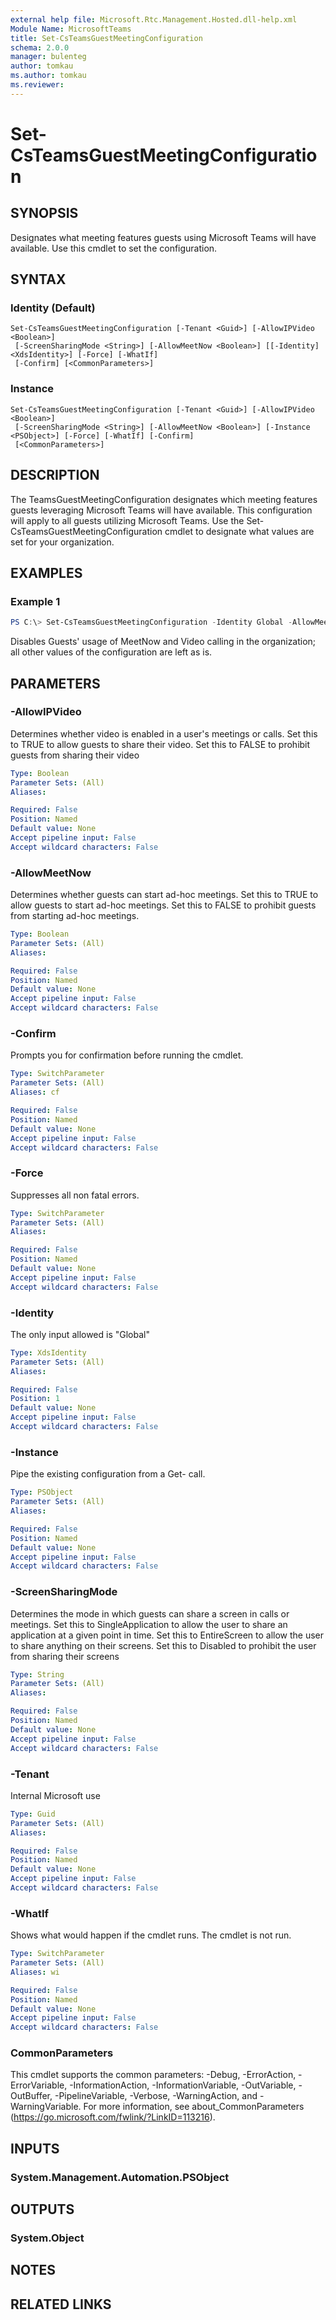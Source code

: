 ```yaml
---
external help file: Microsoft.Rtc.Management.Hosted.dll-help.xml
Module Name: MicrosoftTeams
title: Set-CsTeamsGuestMeetingConfiguration
schema: 2.0.0
manager: bulenteg
author: tomkau
ms.author: tomkau
ms.reviewer:
---
```


# Set-CsTeamsGuestMeetingConfiguration

## SYNOPSIS

Designates what meeting features guests using Microsoft Teams will have available. Use this cmdlet to set the configuration.

## SYNTAX

### Identity (Default)
```
Set-CsTeamsGuestMeetingConfiguration [-Tenant <Guid>] [-AllowIPVideo <Boolean>]
 [-ScreenSharingMode <String>] [-AllowMeetNow <Boolean>] [[-Identity] <XdsIdentity>] [-Force] [-WhatIf]
 [-Confirm] [<CommonParameters>]
```

### Instance
```
Set-CsTeamsGuestMeetingConfiguration [-Tenant <Guid>] [-AllowIPVideo <Boolean>]
 [-ScreenSharingMode <String>] [-AllowMeetNow <Boolean>] [-Instance <PSObject>] [-Force] [-WhatIf] [-Confirm]
 [<CommonParameters>]
```

## DESCRIPTION

The TeamsGuestMeetingConfiguration designates which meeting features guests leveraging Microsoft Teams will have available.  This configuration will apply to all guests utilizing Microsoft Teams.  Use the Set-CsTeamsGuestMeetingConfiguration cmdlet to designate what values are set for your organization.

## EXAMPLES

### Example 1
```powershell
PS C:\> Set-CsTeamsGuestMeetingConfiguration -Identity Global -AllowMeetNow $false -AllowIPVideo $false
```

Disables Guests' usage of MeetNow and Video calling in the organization; all other values of the configuration are left as is.

## PARAMETERS

### -AllowIPVideo
Determines whether video is enabled in  a user's meetings or calls. Set this to TRUE to allow guests to share their video. Set this to FALSE to prohibit guests from sharing their video

```yaml
Type: Boolean
Parameter Sets: (All)
Aliases:

Required: False
Position: Named
Default value: None
Accept pipeline input: False
Accept wildcard characters: False
```

### -AllowMeetNow
Determines whether guests can start ad-hoc meetings. Set this to TRUE to allow guests to start ad-hoc meetings. Set this to FALSE to prohibit guests from starting ad-hoc meetings. 


```yaml
Type: Boolean
Parameter Sets: (All)
Aliases:

Required: False
Position: Named
Default value: None
Accept pipeline input: False
Accept wildcard characters: False
```

### -Confirm
Prompts you for confirmation before running the cmdlet.

```yaml
Type: SwitchParameter
Parameter Sets: (All)
Aliases: cf

Required: False
Position: Named
Default value: None
Accept pipeline input: False
Accept wildcard characters: False
```

### -Force
Suppresses all non fatal errors.

```yaml
Type: SwitchParameter
Parameter Sets: (All)
Aliases:

Required: False
Position: Named
Default value: None
Accept pipeline input: False
Accept wildcard characters: False
```

### -Identity
The only input allowed is "Global"

```yaml
Type: XdsIdentity
Parameter Sets: (All)
Aliases:

Required: False
Position: 1
Default value: None
Accept pipeline input: False
Accept wildcard characters: False
```

### -Instance
Pipe the existing configuration from a Get- call.

```yaml
Type: PSObject
Parameter Sets: (All)
Aliases:

Required: False
Position: Named
Default value: None
Accept pipeline input: False
Accept wildcard characters: False
```

### -ScreenSharingMode
Determines the mode in which guests can share a screen in calls or meetings. Set this to SingleApplication to allow the user to share an  application at a given point in time. Set this to EntireScreen to allow the user to share anything on their screens. Set this to Disabled to prohibit the user from sharing their screens

```yaml
Type: String
Parameter Sets: (All)
Aliases:

Required: False
Position: Named
Default value: None
Accept pipeline input: False
Accept wildcard characters: False
```

### -Tenant
Internal Microsoft use

```yaml
Type: Guid
Parameter Sets: (All)
Aliases:

Required: False
Position: Named
Default value: None
Accept pipeline input: False
Accept wildcard characters: False
```

### -WhatIf
Shows what would happen if the cmdlet runs.
The cmdlet is not run.

```yaml
Type: SwitchParameter
Parameter Sets: (All)
Aliases: wi

Required: False
Position: Named
Default value: None
Accept pipeline input: False
Accept wildcard characters: False
```

### CommonParameters
This cmdlet supports the common parameters: -Debug, -ErrorAction, -ErrorVariable, -InformationAction, -InformationVariable, -OutVariable, -OutBuffer, -PipelineVariable, -Verbose, -WarningAction, and -WarningVariable.
For more information, see about_CommonParameters (https://go.microsoft.com/fwlink/?LinkID=113216).

## INPUTS

### System.Management.Automation.PSObject
## OUTPUTS

### System.Object
## NOTES

## RELATED LINKS
